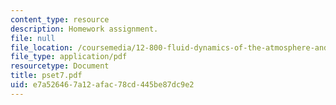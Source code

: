 ```yaml
---
content_type: resource
description: Homework assignment.
file: null
file_location: /coursemedia/12-800-fluid-dynamics-of-the-atmosphere-and-ocean-fall-2004/e7a526467a12afac78cd445be87dc9e2_pset7.pdf
file_type: application/pdf
resourcetype: Document
title: pset7.pdf
uid: e7a52646-7a12-afac-78cd-445be87dc9e2
---
```


